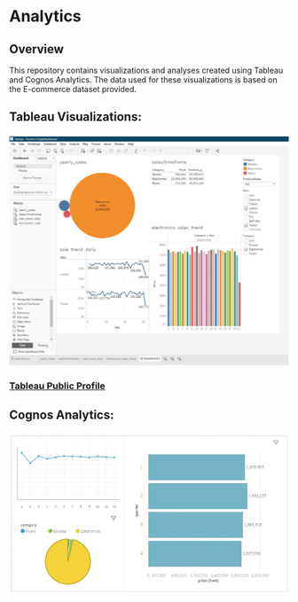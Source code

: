 # Analytics
## Overview
This repository contains visualizations and analyses created using Tableau and Cognos Analytics. The data used for these visualizations is based on the E-commerce dataset provided.
## Tableau Visualizations:
### ![alt text](Tableau-Dashboard.jpg)
### [Tableau Public Profile](https://public.tableau.com/app/profile/hassan.mehmood10/vizzes)
## Cognos Analytics:
### ![alt text](Cognos-DashBoard.jpg)
